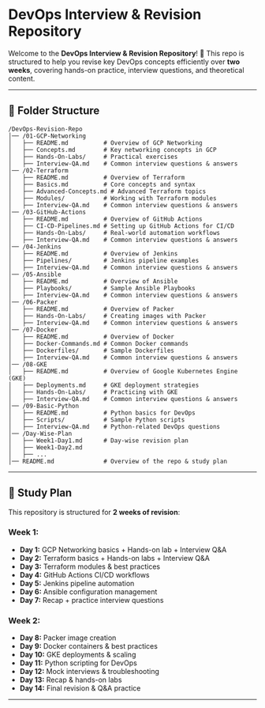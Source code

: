 # DevOps Interview & Revision Repository

Welcome to the **DevOps Interview & Revision Repository**! 🚀 This repo is structured to help you revise key DevOps concepts efficiently over **two weeks**, covering hands-on practice, interview questions, and theoretical content.

---

## 📂 Folder Structure

```
/DevOps-Revision-Repo
│── /01-GCP-Networking
│   ├── README.md          # Overview of GCP Networking
│   ├── Concepts.md        # Key networking concepts in GCP
│   ├── Hands-On-Labs/     # Practical exercises
│   ├── Interview-QA.md    # Common interview questions & answers
│── /02-Terraform
│   ├── README.md          # Overview of Terraform
│   ├── Basics.md          # Core concepts and syntax
│   ├── Advanced-Concepts.md # Advanced Terraform topics
│   ├── Modules/           # Working with Terraform modules
│   ├── Interview-QA.md    # Common interview questions & answers
│── /03-GitHub-Actions
│   ├── README.md          # Overview of GitHub Actions
│   ├── CI-CD-Pipelines.md # Setting up GitHub Actions for CI/CD
│   ├── Hands-On-Labs/     # Real-world automation workflows
│   ├── Interview-QA.md    # Common interview questions & answers
│── /04-Jenkins
│   ├── README.md          # Overview of Jenkins
│   ├── Pipelines/         # Jenkins pipeline examples
│   ├── Interview-QA.md    # Common interview questions & answers
│── /05-Ansible
│   ├── README.md          # Overview of Ansible
│   ├── Playbooks/         # Sample Ansible Playbooks
│   ├── Interview-QA.md    # Common interview questions & answers
│── /06-Packer
│   ├── README.md          # Overview of Packer
│   ├── Hands-On-Labs/     # Creating images with Packer
│   ├── Interview-QA.md    # Common interview questions & answers
│── /07-Docker
│   ├── README.md          # Overview of Docker
│   ├── Docker-Commands.md # Common Docker commands
│   ├── Dockerfiles/       # Sample Dockerfiles
│   ├── Interview-QA.md    # Common interview questions & answers
│── /08-GKE
│   ├── README.md          # Overview of Google Kubernetes Engine (GKE)
│   ├── Deployments.md     # GKE deployment strategies
│   ├── Hands-On-Labs/     # Practicing with GKE
│   ├── Interview-QA.md    # Common interview questions & answers
│── /09-Basic-Python
│   ├── README.md          # Python basics for DevOps
│   ├── Scripts/           # Sample Python scripts
│   ├── Interview-QA.md    # Python-related DevOps questions
│── /Day-Wise-Plan
│   ├── Week1-Day1.md      # Day-wise revision plan
│   ├── Week1-Day2.md
│   ├── ...
│── README.md              # Overview of the repo & study plan
```

---

## 📅 Study Plan
This repository is structured for **2 weeks of revision**:

### Week 1:
- **Day 1:** GCP Networking basics + Hands-on lab + Interview Q&A
- **Day 2:** Terraform basics + Hands-on labs + Interview Q&A
- **Day 3:** Terraform modules & best practices
- **Day 4:** GitHub Actions CI/CD workflows
- **Day 5:** Jenkins pipeline automation
- **Day 6:** Ansible configuration management
- **Day 7:** Recap + practice interview questions

### Week 2:
- **Day 8:** Packer image creation
- **Day 9:** Docker containers & best practices
- **Day 10:** GKE deployments & scaling
- **Day 11:** Python scripting for DevOps
- **Day 12:** Mock interviews & troubleshooting
- **Day 13:** Recap & hands-on labs
- **Day 14:** Final revision & Q&A practice

---

